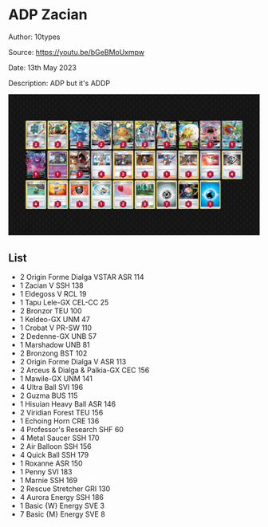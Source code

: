 # ADP Zacian

Author: 10types

Source: <https://youtu.be/bGeBMoUxmpw>

Date: 13th May 2023

Description: ADP but it's ADDP

![decklist](../images/../../images/SVI/ADP%20Zacian/2-%20ADP%20Zacian.png)

## List

* 2 Origin Forme Dialga VSTAR ASR 114
* 1 Zacian V SSH 138
* 1 Eldegoss V RCL 19
* 1 Tapu Lele-GX CEL-CC 25
* 2 Bronzor TEU 100
* 1 Keldeo-GX UNM 47
* 1 Crobat V PR-SW 110
* 2 Dedenne-GX UNB 57
* 1 Marshadow UNB 81
* 2 Bronzong BST 102
* 2 Origin Forme Dialga V ASR 113
* 2 Arceus & Dialga & Palkia-GX CEC 156
* 1 Mawile-GX UNM 141
* 4 Ultra Ball SVI 196
* 2 Guzma BUS 115
* 1 Hisuian Heavy Ball ASR 146
* 2 Viridian Forest TEU 156
* 1 Echoing Horn CRE 136
* 4 Professor's Research SHF 60
* 4 Metal Saucer SSH 170
* 2 Air Balloon SSH 156
* 4 Quick Ball SSH 179
* 1 Roxanne ASR 150
* 1 Penny SVI 183
* 1 Marnie SSH 169
* 2 Rescue Stretcher GRI 130
* 4 Aurora Energy SSH 186
* 1 Basic {W} Energy SVE 3
* 7 Basic {M} Energy SVE 8
